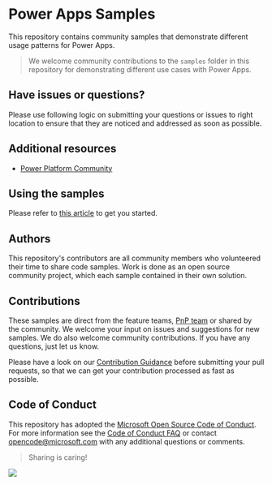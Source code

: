 # Power Apps Samples

This repository contains community samples that demonstrate different usage patterns for Power Apps.

> We welcome community contributions to the `samples` folder in this repository for demonstrating different use cases with Power Apps.

## Have issues or questions?

Please use following logic on submitting your questions or issues to right location to ensure that they are noticed and addressed as soon as possible.

## Additional resources

- [Power Platform Community](https://powerusers.microsoft.com/)

## Using the samples

Please refer to [this article](https://github.com/pnp/powerapps-samples/wiki/How-to-use-Power-Apps-samples) to get you started.

## Authors

This repository's contributors are all community members who volunteered their time to share code samples. Work is done as an open source community project, which each sample contained in their own solution.

## Contributions

These samples are direct from the feature teams, [PnP team](http://aka.ms/m365pnp) or shared by the community. We welcome your input on issues and suggestions for new samples. We do also welcome community contributions. If you have any questions, just let us know.

Please have a look on our [Contribution Guidance](./CONTRIBUTING.md) before submitting your pull requests, so that we can get your contribution processed as fast as possible.

## Code of Conduct

This repository has adopted the [Microsoft Open Source Code of Conduct](https://opensource.microsoft.com/codeofconduct/). For more information see the [Code of Conduct FAQ](https://opensource.microsoft.com/codeofconduct/faq/) or contact [opencode@microsoft.com](mailto:opencode@microsoft.com) with any additional questions or comments.

> Sharing is caring!

<img src="https://telemetry.sharepointpnp.com/powerapps-samples/README.md" />
